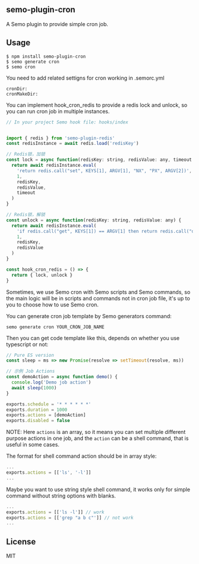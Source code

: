 semo-plugin-cron
------------------------

A Semo plugin to provide simple cron job.

## Usage

```
$ npm install semo-plugin-cron
$ semo generate cron
$ semo cron
```

You need to add related settigns for cron working in .semorc.yml

```
cronDir: 
cronMakeDir:
```

You can implement hook_cron_redis to provide a redis lock and unlock, so you can run cron job in multiple instances.

```js
// In your project Semo hook file: hooks/index


import { redis } from 'semo-plugin-redis'
const redisInstance = await redis.load('redisKey')

// Redis锁，加锁
const lock = async function(redisKey: string, redisValue: any, timeout: number) {
  return await redisInstance.eval(
    'return redis.call("set", KEYS[1], ARGV[1], "NX", "PX", ARGV[2])',
    1,
    redisKey,
    redisValue,
    timeout
  )
}

// Redis锁，解锁
const unlock = async function(redisKey: string, redisValue: any) {
  return await redisInstance.eval(
    'if redis.call("get", KEYS[1]) == ARGV[1] then return redis.call("del", KEYS[1]) else return 0 end',
    1,
    redisKey,
    redisValue
  )
}

const hook_cron_redis = () => {
  return { lock, unlock }
}
```

Sometimes, we use Semo cron with Semo scripts and Semo commands, so the main logic will be in scripts and commands not in cron job file, it's up to you to choose how to use Semo cron.

You can generate cron job template by Semo generators command:

```
semo generate cron YOUR_CRON_JOB_NAME
```

Then you can get code template like this, depends on whether you use typescript or not:

```js
// Pure ES version
const sleep = ms => new Promise(resolve => setTimeout(resolve, ms))

// 示例 Job Actions
const demoAction = async function demo() {
  console.log('Demo job action')
  await sleep(1000)
}

exports.schedule = '* * * * * *'
exports.duration = 1000
exports.actions = [demoAction]
exports.disabled = false
```

NOTE: Here `actions` is an array, so it means you can set multiple different purpose actions in one job, and the `action` can be a shell command, that is useful in some cases.

The format for shell command action should be in array style:

```js
...
exports.actions = [['ls', '-l']]
...
```

Maybe you want to use string style shell command, it works only for simple command without string options with blanks.

```js
...
exports.actions = [['ls -l']] // work
exports.actions = [['grep "a b c"']] // not work
...
```

## License

MIT